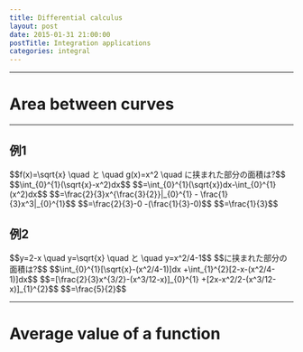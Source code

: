 ```yaml
---
title: Differential calculus
layout: post
date: 2015-01-31 21:00:00
postTitle: Integration applications
categories: integral
---
```


-------

# Area between curves

--------

## 例1

<div class="row">
  <div class="col-sm-6">
    <div id="svg01"></div>
  </div>
  <div class="col-sm-6">
    <div class="panel">
      $$f(x)=\sqrt{x} \quad と \quad g(x)=x^2 \quad に挟まれた部分の面積は?$$
    </div>
    $$\int_{0}^{1}(\sqrt{x}-x^2)dx$$
    $$=\int_{0}^{1}(\sqrt{x})dx-\int_{0}^{1}(x^2)dx$$
    $$=\frac{2}{3}x^{\frac{3}{2}}|_{0}^{1} - \frac{1}{3}x^3|_{0}^{1}$$
    $$=\frac{2}{3}-0 -(\frac{1}{3}-0)$$
    $$=\frac{1}{3}$$
  </div>
</div>

## 例2

<div class="row">
  <div class="col-sm-6">
    <div id="svg02"></div>
  </div>
  <div class="col-sm-6">
    <div class="panel">
      $$y=2-x \quad y=\sqrt{x} \quad と \quad y=x^2/4-1$$
      $$に挟まれた部分の面積は?$$
      $$\int_{0}^{1}[\sqrt{x}-(x^2/4-1)]dx 
      +\int_{1}^{2}[2-x-(x^2/4-1)]dx$$
      $$=[\frac{2}{3}x^{3/2}-(x^3/12-x)]_{0}^{1}
        +[2x-x^2/2-(x^3/12-x)]_{1}^{2}$$
      $$=\frac{5}{2}$$  
    </div>
  </div>
</div>

------------

# Average value of a function

<script type="text/javascript" src="http://cdn.mathjax.org/mathjax/latest/MathJax.js?config=TeX-AMS-MML_SVG"></script>
<script src="http://d3js.org/d3.v3.min.js" charset="utf-8"></script>
<script src="{{site.url}}/js/d3draws.js" charset="utf-8"></script>

<script>

  var svg01 = d3.select("#svg01")
                .append("svg")
                .attr("height",500)
                .attr("width",500)
                .style("background","#000");
  var svg02 = d3.select("#svg02")
                .append("svg")
                .attr("height",500)
                .attr("width",500)
                .style("background","#000");

  var xScale01 = d3.scale.linear()
                       .domain([0,1.2])
                       .range([50,450]);
  var yScale01 = d3.scale.linear()
                       .domain([1.2,0])
                       .range([50,450]);       

  var xScale02 = d3.scale.linear()
                       .domain([0,2.3])
                       .range([50,450]);
  var yScale02 = d3.scale.linear()
                       .domain([2.3,-1.2])
                       .range([50,450]);       

  // 軸
  axesData01 = {
    "xAxis":true,
    "yAxis":true,
    "xTickValues":[1],
    "yTickValues":[1],
    "xTickPadding":5,
    "yTickPadding":2,
    "xOrient":["bottom"],
    "yOrient":["left"],
    "stroke":"#ff0",
    "strokeWidth":1,
    "fillColor":"none",
    "xScale":xScale01,
    "yScale":yScale01
  };
  drawAxes(svg01,axesData01);
  
  function func01f(x){
    return Math.sqrt(x);
  };
  func01g = function func01g(x){
    return Math.pow(x,2);
  };

  var pathData01f = [];
  var pathData01g = [];
  var areaData01 = [];

  for (var i = 0; i <= 1.2; i=i+0.02) {
    pathData01f.push(new Point(i,func01f(i)));
    pathData01g.push(new Point(i,func01g(i)));
  };
  for (var i = 0; i <= 1; i=i+0.02) {
    areaData01.push(new Point(i,func01f(i)));
  };

  drawArea(svg01,areaData01,func01g,
    {"fillColor":"#00f","opacity":0.6},xScale01,yScale01); 

  drawPath(svg01,pathData01f,{"stroke":"lime","strokeWidth":2},xScale01,yScale01); 
  drawPath(svg01,pathData01g,{"stroke":"#f0f","strokeWidth":2},xScale01,yScale01); 

  // ex.2 
    // 軸
  axesData02 = {
    "xAxis":true,
    "yAxis":true,
    "xTickValues":[1],
    "yTickValues":[1],
    "xTickPadding":5,
    "yTickPadding":2,
    "xOrient":["bottom"],
    "yOrient":["left"],
    "stroke":"#ff0",
    "strokeWidth":1,
    "fillColor":"none",
    "xScale":xScale02,
    "yScale":yScale02
  };

  function func02f(x){
    return Math.sqrt(x);
  };
  func02g = function func02g(x){
    return Math.pow(x,2)/4-1;
  };
  func02l = function func02g(x){
    return -x+2;
  };

  var pathData02f = [];
  var pathData02g = [];
  var pathData02l = [];
  var areaData02f = [];
  var areaData02l = [];

  for (var i = 0; i <= 2.3; i=i+0.02) {
    pathData02f.push(new Point(i,func02f(i)));
  };
  for (var i = -0.2; i <= 2.3; i=i+0.02) {
    pathData02g.push(new Point(i,func02g(i)));
    pathData02l.push(new Point(i,func02l(i)));
  };
  for (var i = 0; i <= 1; i=i+0.01) {
    areaData02f.push(new Point(i,func02f(i)));
  };
  for (var i = 1; i <= 2; i=i+0.01) {
    areaData02l.push(new Point(i,func02l(i)));
  };

  drawArea(svg02,areaData02f,func02g,
    {"fillColor":"#00f","opacity":0.6},xScale02,yScale02); 
  drawArea(svg02,areaData02l,func02g,
    {"fillColor":"#00f","opacity":0.6},xScale02,yScale02); 

  drawPath(svg02,pathData02f,{"stroke":"lime","strokeWidth":2},xScale02,yScale02); 
  drawPath(svg02,pathData02g,{"stroke":"#f0f","strokeWidth":2},xScale02,yScale02); 
  drawPath(svg02,pathData02l,{"stroke":"#ff0","strokeWidth":2},xScale02,yScale02); 

  drawAxes(svg02,axesData02);

</script>

